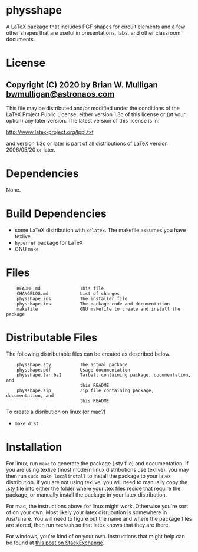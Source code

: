 # physshape
A LaTeX package that includes PGF shapes for circuit elements and a few other
shapes that are useful in presentations, labs, and other classroom documents.

# License
Copyright (C) 2020 by Brian W. Mulligan <bwmulligan@astronaos.com>
-----------------------------------------------------------

This file may be distributed and/or modified under the conditions of
the LaTeX Project Public License, either version 1.3c of this license
or (at your option) any later version. The latest version of this
license is in:

http://www.latex-project.org/lppl.txt

and version 1.3c or later is part of all distributions of LaTeX
version 2006/05/20 or later.

# Dependencies
None.

# Build Dependencies
- some LaTeX distribution with `xelatex`. The makefile assumes you have texlive.
- `hyperref` package for LaTeX
- GNU `make`

# Files
```
    README.md               This file.
    CHANGELOG.md            List of changes
    physshape.ins           The installer file
    physshape.ins           The package code and documentation
    makefile                GNU makefile to create and install the package
```

# Distributable Files
The following distributable files can be created as described below.
```
	physshape.sty           The actual package
    physshape.pdf           Usage documentation
    physshape.tar.bz2       Tarball containing package, documentation, and 
                            this README
    physshape.zip           Zip file containing package, documentation, and 
                            this README
```
To create a disribution on linux (or mac?)
- `make dist`

# Installation
For linux, run `make` to generate the package (.sty file) and documentation.
If you are using texlive (most modern linux distributions use texlive), you may 
then run `sudo make localinstall` to install the package to your latex 
distribution. If you are not using texlive, you will need to manually
copy the .sty file into either the folder where your .tex files reside that
require the package, or manually install the package in your latex distribution.

For mac, the instructions above for linux might work. Otherwise you're sort of 
on your own. Most likely your latex disrubution is somewhere in /usr/share.
You will need to figure out the name and where the package files are stored, 
then run `texhash` so that latex knows that they are there.

For windows, you're kind of on your own. Instructions that might help can be
found at [this post on StackExchange](https://tex.stackexchange.com/questions/369921/loading-packages-with-ins-and-dtx-files).


